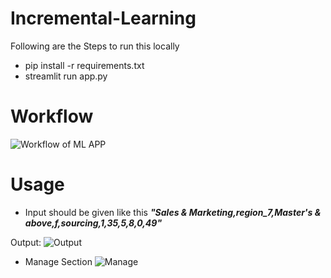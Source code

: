 # Incremental-Learning
Following are the Steps to run this locally
* pip install -r requirements.txt
* streamlit run app.py

# Workflow
![Workflow of ML APP](https://storage.googleapis.com/artlab-public.appspot.com/share/FQI7ILQWQBRX.png)

# Usage
- Input should be given like this 
***"Sales & Marketing,region_7,Master's & above,f,sourcing,1,35,5,8,0,49"***

Output: 
![Output](https://i.ibb.co/vQtdG2W/Screenshot-from-2021-06-30-23-14-46.png)


- Manage Section
![Manage](https://i.ibb.co/HzFxC2Y/Screenshot-from-2021-06-30-23-17-39.png)
